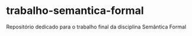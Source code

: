 # trabalho-semantica-formal
Repositório dedicado para o trabalho final da disciplina Semântica Formal
